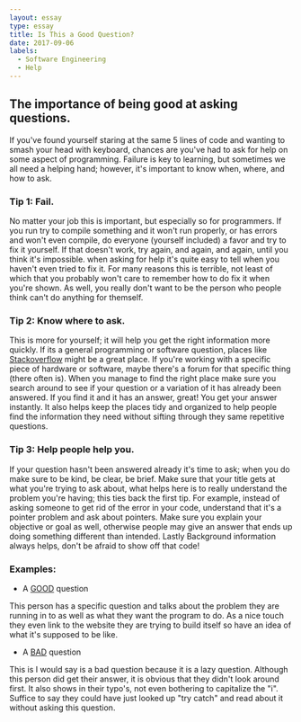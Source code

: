 ```yaml
---
layout: essay
type: essay
title: Is This a Good Question?
date: 2017-09-06
labels:
  - Software Engineering
  - Help
---
```


## The importance of being good at asking questions.
  
  If you've found yourself staring at the same 5 lines of code and wanting to smash your head
  with keyboard, chances are you've had to ask for help on some aspect of programming. Failure
  is key to learning, but sometimes we all need a helping hand; however, it's important to know
  when, where, and how to ask.
  
### Tip 1: Fail.

  No matter your job this is important, but especially so for programmers. If you run try to
  compile something and it won't run properly, or has errors and won't even compile, do
  everyone (yourself included) a favor and try to fix it yourself. If that doesn't work,
  try again, and again, and again, until you think it's impossible. when asking for help it's
  quite easy to tell when you haven't even tried to fix it. For many reasons this is terrible,
  not least of which that you probably won't care to remember how to do fix it when you're shown.
  As well, you really don't want to be the person who people think can't do anything for themself.
  
### Tip 2: Know where to ask.

  This is more for yourself; it will help you get the right information more quickly. If its a
  general programming or software question, places like [Stackoverflow](http://stackoverflow.com/questions) might
  be a great place. If you're working with a specific piece of hardware or software, maybe 
  there's a forum for that specific thing (there often is). When you manage to find the right
  place make sure you search around to see if your question or a variation of it has already
  been answered. If you find it and it has an answer, great! You get your answer instantly.
  It also helps keep the places tidy and organized to help people find the information they
  need without sifting through they same repetitive questions.

### Tip 3: Help people help you.

  If your question hasn't been answered already it's time to ask; when you do make sure to
  be kind, be clear, be brief. Make sure that your title gets at what you're trying to ask
  about, what helps here is to really understand the problem you're having; this ties back the
  first tip. For example, instead of asking someone to get rid of the error in your code,
  understand that it's a pointer problem and ask about pointers. Make sure you explain your
  objective or goal as well, otherwise people may give an answer that ends up doing something
  different than intended. Lastly Background information always helps, don't be afraid to show
  off that code!
  
### Examples:

  - A [GOOD](https://stackoverflow.com/questions/46109938/development-mode-error-while-deploying-an-mvc-asp-net-core-1-1-2-web-application) question

  This person has a specific question and talks about the problem they are running in to
  as well as what they want the program to do. As a nice touch they even link to the website
  they are trying to build itself so have an idea of what it's supposed to be like.
  
  - A [BAD](https://stackoverflow.com/questions/46109942/c-sharp-condition-check-using-try-catch) question

  This is I would say is a bad question because it is a lazy question. Although this person
  did get their answer, it is obvious that they didn't look around first. It also shows in
  their typo's,  not even bothering to capitalize the "i". Suffice to say they could have
  just looked up "try catch" and read about it without asking this question.
